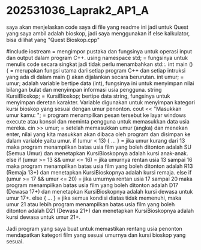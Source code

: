 # 202531036_Laprak2_AP1_A
saya akan menjelaskan code saya di file yang readme ini
jadi untuk Quest yang saya ambil adalah bioskop, jadi saya menggunakan if else kalkulator, bisa dilihat yang "Quest Bioskop.cpp"

#include iostream = mengimpor pustaka dan fungsinya untuk operasi input dan output dalam program C++.
using namespace std; = fungsinya untuk menulis code secara singkat jadi tidak perlu menambahkan std::.
int main () { = merupakan fungsi utama dari setiap program C++ dan setiap intruksi yang ada di dalam main () akan dijalankan secara berurutan.
int umur; = umur; adalah variable bertipe data (int), fungsinya ini untuk menyimpan nilai bilangan bulat dan menyimpan informasi usia pengguna.
string KursiBioskop; = KursiBioskop; bertipe data string, fungsinya untuk menyimpan deretan karakter. Variable digunakan untuk menyimpan kategori kursi bioskop yang sesuai dengan umur penonton.
cout << "Masukkan umur kamu: "; = program menampilkan pesan tersebut ke layar windows execute atau konsol dan meminta pengguna untuk memasukkan data usia mereka.
cin >> umur; = setelah memasukkan umur (angka) dan menekan enter, nilai yang kita masukkan akan dibaca oleh program dan disimpan ke dalam variable yaitu umur.
if (umur < 13) { ... } = jika umur kurang dari 13 maka program menampilkan batas usia film yang boleh ditonton adalah SU (Semua Umur) dan menetapkan KursiBioskopnya adalah kursi anak-anak.
else if (umur >= 13 && umur <= 16) = jika umurnya rentan usia 13 sampai 16 maka program menampilkan batas usia film yang boleh ditonton adalah R13 (Remaja 13+) dan menetapkan KursiBioskopnya adalah kursi remaja.
else if (umur >= 17 && umur <= 20) = jika umurnya rentan usia 17 sampai 20 maka program menampilkan batas usia film yang boleh ditonton adalah D17 (Dewasa 17+) dan menetapkan KursiBioskopnya adalah kursi dewasa untuk umur 17+.
else { ... } = jika semua kondisi diatas tidak memenuhi, maka umur 21 atau lebih program menampilkan batas usia film yang boleh ditonton adalah D21 (Dewasa 21+) dan menetapkan KursiBioskopnya adalah kursi dewasa untuk umur 21+.

Jadi program yang saya buat untuk memastikan rentang usia penonton mendapatkan kategori film yang sesuai umurnya dan kursi bioskop yang sesuai.
